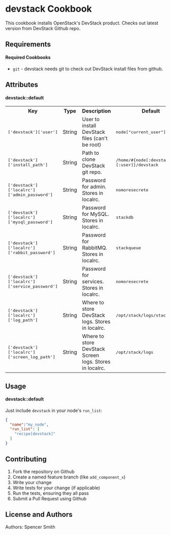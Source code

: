 devstack Cookbook
=================
This cookbook installs OpenStack's DevStack product. Checks out latest version from DevStack Github repo.

Requirements
------------

#### Required Cookbooks
- `git` - devstack needs git to check out DevStack install files from github.

Attributes
----------

#### devstack::default
<table>
  <tr>
    <th>Key</th>
    <th>Type</th>
    <th>Description</th>
    <th>Default</th>
  </tr>
  <tr>
    <td><tt>['devstack']['user']</tt></td>
    <td>String</td>
    <td>User to install DevStack files (can't be root)</td>
    <td><tt>node["current_user"]</tt></td>
  </tr>
  <tr>
    <td><tt>['devstack']['install_path']</tt></td>
    <td>String</td>
    <td>Path to clone DevStack git repo.</td>
    <td><tt>/home/#{node[:devstack][:user]}/devstack</tt></td>
  </tr>
  <tr>
    <td><tt>['devstack']['localrc']['admin_password']</tt></td>
    <td>String</td>
    <td>Password for admin. Stores in localrc.</td>
    <td><tt>nomoresecrete</tt></td>
  </tr>
  <tr>
    <td><tt>['devstack']['localrc']['mysql_password']</tt></td>
    <td>String</td>
    <td>Password for MySQL. Stores in localrc.</td>
    <td><tt>stackdb</tt></td>
  </tr>
  <tr>
    <td><tt>['devstack']['localrc']['rabbit_password']</tt></td>
    <td>String</td>
    <td>Password for RabbitMQ. Stores in localrc.</td>
    <td><tt>stackqueue</tt></td>
  </tr>
  <tr>
    <td><tt>['devstack']['localrc']['service_password']</tt></td>
    <td>String</td>
    <td>Password for services. Stores in localrc.</td>
    <td><tt>nomoresecrete</tt></td>
  </tr>
  <tr>
    <td><tt>['devstack']['localrc']['log_path']</tt></td>
    <td>String</td>
    <td>Where to store DevStack logs. Stores in localrc.</td>
    <td><tt>/opt/stack/logs/stack.sh.log</tt></td>
  </tr>
  <tr>
    <td><tt>['devstack']['localrc']['screen_log_path']</tt></td>
    <td>String</td>
    <td>Where to store DevStack Screen logs. Stores in localrc.</td>
    <td><tt>/opt/stack/logs</tt></td>
  </tr>
</table>

Usage
-----

#### devstack::default

Just include `devstack` in your node's `run_list`:

```json
{
  "name":"my_node",
  "run_list": [
    "recipe[devstack]"
  ]
}
```

Contributing
------------

1. Fork the repository on Github
2. Create a named feature branch (like `add_component_x`)
3. Write your change
4. Write tests for your change (if applicable)
5. Run the tests, ensuring they all pass
6. Submit a Pull Request using Github

License and Authors
-------------------

Authors: Spencer Smith

